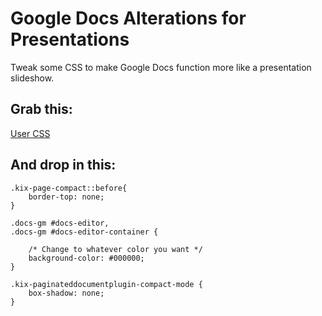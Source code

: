 # Google Docs Alterations for Presentations
Tweak some CSS to make Google Docs function more like a presentation slideshow.

## Grab this:
[User CSS](https://chrome.google.com/webstore/detail/user-css/okpjlejfhacmgjkmknjhadmkdbcldfcb?hl=en)

## And drop in this:
```
.kix-page-compact::before{
	border-top: none;
}

.docs-gm #docs-editor, 
.docs-gm #docs-editor-container {

	/* Change to whatever color you want */
	background-color: #000000;
}

.kix-paginateddocumentplugin-compact-mode {
	box-shadow: none;
}
```
